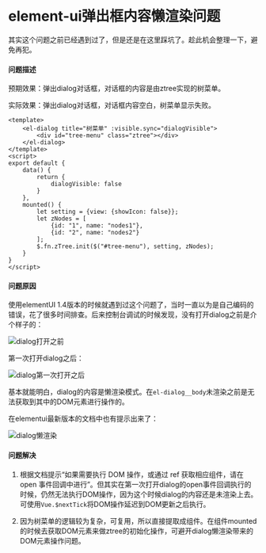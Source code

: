 # element-ui弹出框内容懒渲染问题

其实这个问题之前已经遇到过了，但是还是在这里踩坑了。趁此机会整理一下，避免再犯。

#### 问题描述
预期效果：弹出dialog对话框，对话框的内容是由ztree实现的树菜单。

实际效果：弹出dialog对话框，对话框内容空白，树菜单显示失败。

```vue
<template>
    <el-dialog title="树菜单" :visible.sync="dialogVisible">
        <div id="tree-menu" class="ztree"></div>
    </el-dialog>
</template>
<script>
export default {
    data() {
        return {
            dialogVisible: false
        }
    },
    mounted() {
        let setting = {view: {showIcon: false}};
        let zNodes = [
            {id: "1", name: "nodes1"},
            {id: "2", name: "nodes2"}
        ];
        $.fn.zTree.init($("#tree-menu"), setting, zNodes);
    }
}
</script>
```

#### 问题原因

使用elementUI 1.4版本的时候就遇到过这个问题了，当时一直以为是自己编码的错误，花了很多时间排查。后来控制台调试的时候发现，没有打开dialog之前是介个样子的：

![dialog打开之前](./dialog-ztree-1.PNG)

第一次打开dialog之后：

![dialog第一次打开之后](./dialog-ztree-2.PNG)

基本就能明白，dialog的内容是懒渲染模式。在`el-dialog__body`未渲染之前是无法获取到其中的DOM元素进行操作的。

在elementui最新版本的文档中也有提示出来了：

![dialog懒渲染](./dialog-ztree-3.PNG)

#### 问题解决

1. 根据文档提示“如果需要执行 DOM 操作，或通过 ref 获取相应组件，请在 open 事件回调中进行”。但其实在第一次打开dialog的open事件回调执行的时候，仍然无法执行DOM操作，因为这个时候dialog的内容还是未渲染上去。可使用`Vue.$nextTick`将DOM操作延迟到DOM更新之后执行。

2. 因为树菜单的逻辑较为复杂，可复用，所以直接提取成组件。在组件mounted的时候去获取DOM元素来做ztree的初始化操作，可避开dialog懒渲染带来的DOM元素操作问题。
